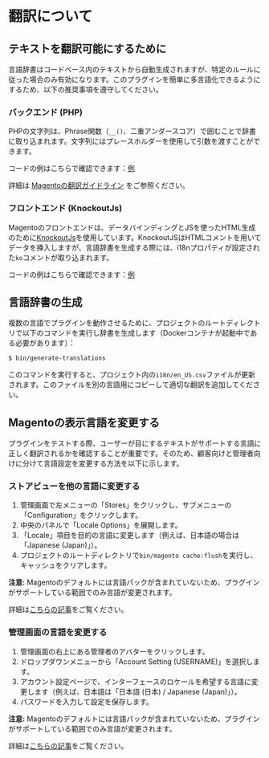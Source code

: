 # 翻訳について

## テキストを翻訳可能にするために

言語辞書はコードベース内のテキストから自動生成されますが、特定のルールに従った場合のみ有効になります。このプラグインを簡単に多言語化できるようにするため、以下の推奨事項を遵守してください。

### バックエンド (PHP)

PHPの文字列は、Phrase関数（`__()`、二重アンダースコア）で囲むことで辞書に取り込まれます。文字列にはプレースホルダーを使用して引数を渡すことができます。

コードの例はこちらで確認できます：[例](https://github.com/komoju/komoju-magento/blob/2087840774341cdd6aad441c4bebbe82b5133aa5/src/app/code/Komoju/Payments/Plugin/WebhookEventProcessor.php#L53)

詳細は [Magentoの翻訳ガイドライン](https://devdocs.magento.com/guides/v2.3/config-guide/cli/config-cli-subcommands-i18n.html#config-cli-subcommands-xlate-dict-trans) をご参照ください。

### フロントエンド (KnockoutJs)

Magentoのフロントエンドは、データバインディングとJSを使ったHTML生成のために[KnockoutJs](https://knockoutjs.com/)を使用しています。KnockoutJSはHTMLコメントを用いてデータを挿入しますが、言語辞書を生成する際には、i18nプロパティが設定された`ko`コメントが取り込まれます。

コードの例はこちらで確認できます：[例](https://github.com/komoju/komoju-magento/blob/2087840774341cdd6aad441c4bebbe82b5133aa5/src/app/code/Komoju/Payments/view/frontend/web/template/payment/form.html#L31)

## 言語辞書の生成

複数の言語でプラグインを動作させるために、プロジェクトのルートディレクトリで以下のコマンドを実行し辞書を生成します（Dockerコンテナが起動中である必要があります）：

```bash
$ bin/generate-translations
```

このコマンドを実行すると、プロジェクト内の`i18n/en_US.csv`ファイルが更新されます。このファイルを別の言語用にコピーして適切な翻訳を追加してください。

## Magentoの表示言語を変更する

プラグインをテストする際、ユーザーが目にするテキストがサポートする言語に正しく翻訳されるかを確認することが重要です。そのため、顧客向けと管理者向けに分けて言語設定を変更する方法を以下に示します。

### ストアビューを他の言語に変更する

1. 管理画面で左メニューの「Stores」をクリックし、サブメニューの「Configuration」をクリックします。
2. 中央のパネルで「Locale Options」を展開します。
3. 「Locale」項目を目的の言語に変更します（例えば、日本語の場合は「Japanese (Japan)」）。
4. プロジェクトのルートディレクトリで`bin/magento cache:flush`を実行し、キャッシュをクリアします。

**注意:** Magentoのデフォルトには言語パックが含まれていないため、プラグインがサポートしている範囲でのみ言語が変更されます。

詳細は[こちらの記事](https://magefan.com/blog/installation-and-enabling-magento-2-language-packs)をご覧ください。

### 管理画面の言語を変更する

1. 管理画面の右上にある管理者のアバターをクリックします。
2. ドロップダウンメニューから「Account Setting (USERNAME)」を選択します。
3. アカウント設定ページで、インターフェースのロケールを希望する言語に変更します（例えば、日本語は「日本語 (日本) / Japanese (Japan)」）。
4. パスワードを入力して設定を保存します。

**注意:** Magentoのデフォルトには言語パックが含まれていないため、プラグインがサポートしている範囲でのみ言語が変更されます。

詳細は[こちらの記事](https://magefan.com/blog/how-to-change-language-of-magneto-2-admin-panel)をご覧ください。
